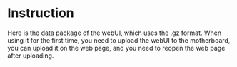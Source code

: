 # Instruction

Here is the data package of the webUI, which uses the .gz format. When using it for the first time, you need to upload the webUI to the motherboard, you can upload it on the web page, and you need to reopen the web page after uploading.